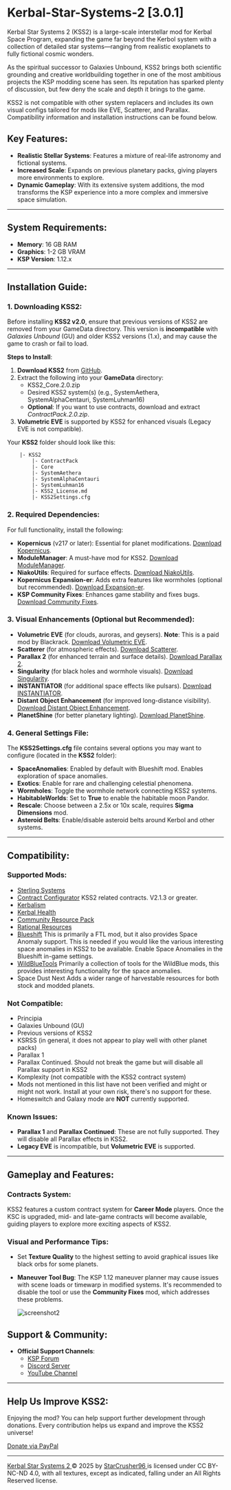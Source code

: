 # Kerbal-Star-Systems-2 [3.0.1]

Kerbal Star Systems 2 (KSS2) is a large-scale interstellar mod for Kerbal Space Program, expanding the game far beyond the Kerbol system with a collection of detailed star systems—ranging from realistic exoplanets to fully fictional cosmic wonders.

As the spiritual successor to Galaxies Unbound, KSS2 brings both scientific grounding and creative worldbuilding together in one of the most ambitious projects the KSP modding scene has seen. Its reputation has sparked plenty of discussion, but few deny the scale and depth it brings to the game.

KSS2 is not compatible with other system replacers and includes its own visual configs tailored for mods like EVE, Scatterer, and Parallax. Compatibility information and installation instructions can be found below.

## Key Features:
- **Realistic Stellar Systems**: Features a mixture of real-life astronomy and fictional systems.
- **Increased Scale**: Expands on previous planetary packs, giving players more environments to explore.
- **Dynamic Gameplay**: With its extensive system additions, the mod transforms the KSP experience into a more complex and immersive space simulation.

---

## System Requirements:
- **Memory**: 16 GB RAM
- **Graphics**: 1-2 GB VRAM
- **KSP Version**: 1.12.x

---
     
## Installation Guide:
### 1. Downloading KSS2:
Before installing **KSS2 v2.0**, ensure that previous versions of KSS2 are removed from your GameData directory. This version is **incompatible** with *Galaxies Unbound* (GU) and older KSS2 versions (1.x), and may cause the game to crash or fail to load.

**Steps to Install**:
1. **Download KSS2** from [GitHub](https://github.com/StarCrusher96/Kerbal-Star-Systems-2/releases).
2. Extract the following into your **GameData** directory:
   - KSS2_Core.2.0.zip
   - Desired KSS2 system(s) (e.g., SystemAethera, SystemAlphaCentauri, SystemLuhman16)
   - **Optional**: If you want to use contracts, download and extract *ContractPack.2.0.zip*.
3. **Volumetric EVE** is supported by KSS2 for enhanced visuals (Legacy EVE is not compatible).

Your **KSS2** folder should look like this:
	
		|- KSS2
			|- ContractPack
			|- Core
			|- SystemAethera
			|- SystemAlphaCentauri
			|- SystemLuhman16
			|- KSS2_License.md
			|- KSS2Settings.cfg


### 2. Required Dependencies:
For full functionality, install the following:
- **Kopernicus** (v217 or later): Essential for planet modifications. [Download Kopernicus](https://github.com/kopernicus/kopernicus/releases).
- **ModuleManager**: A must-have mod for KSS2. [Download ModuleManager](https://github.com/sarbian/ModuleManager).
- **NiakoUtils**: Required for surface effects. [Download NiakoUtils](https://github.com/pkmniako/Kopernicus_VertexMitchellNetravaliHeightMap/releases).
- **Kopernicus Expansion-er**: Adds extra features like wormholes (optional but recommended). [Download Expansion-er](https://github.com/VabienArt/KopernicusExpansion-Continueder/releases).
- **KSP Community Fixes**: Enhances game stability and fixes bugs. [Download Community Fixes](https://github.com/KSPModdingLibs/KSPCommunityFixes/releases).
 
### 3. Visual Enhancements (Optional but Recommended):
- **Volumetric EVE** (for clouds, auroras, and geysers). **Note**: This is a paid mod by Blackrack. [Download Volumetric EVE](https://www.patreon.com/c/blackrack/posts).
- **Scatterer** (for atmospheric effects). [Download Scatterer](https://github.com/LGhassen/Scatterer/releases).
- **Parallax 2** (for enhanced terrain and surface details). [Download Parallax 2](https://forum.kerbalspaceprogram.com/topic/209714-112x-parallax-pbr-terrain-and-surface-objects-202/).
- **Singularity** (for black holes and wormhole visuals). [Download Singularity](https://github.com/LGhassen/Singularity).
- **INSTANTIATOR** (for additional space effects like pulsars). [Download INSTANTIATOR](https://github.com/TheWhiteGuardian/Unofficial_INSTANTIATOR).
- **Distant Object Enhancement** (for improved long-distance visibility). [Download Distant Object Enhancement](https://github.com/net-lisias-ksp/DistantObject).
- **PlanetShine** (for better planetary lighting). [Download PlanetShine](https://forum.kerbalspaceprogram.com/index.php?/topic/173138-112x-planetshine-0266-feb-22-2022/).

### 4. General Settings File:
The **KSS2Settings.cfg** file contains several options you may want to configure (located in the **KSS2** folder):
- **SpaceAnomalies**: Enabled by default with Blueshift mod. Enables exploration of space anomalies.
- **Exotics**: Enable for rare and challenging celestial phenomena.
- **Wormholes**: Toggle the wormhole network connecting KSS2 systems.
- **HabitableWorlds**: Set to **True** to enable the habitable moon Pandor.
- **Rescale**: Choose between a 2.5x or 10x scale, requires **Sigma Dimensions** mod.
- **Asteroid Belts**: Enable/disable asteroid belts around Kerbol and other systems.

---

## Compatibility:

### Supported Mods:
- [Sterling Systems](https://forum.kerbalspaceprogram.com/topic/219609-1125-sterling-systems-v0371-mar-02-2024/)
- [Contract Configurator](https://github.com/KSP-RO/ContractConfigurator) KSS2 related contracts. V2.1.3 or greater.
- [Kerbalism](https://forum.kerbalspaceprogram.com/index.php?/topic/190382-15-110-kerbalism-311/)
- [Kerbal Health](https://forum.kerbalspaceprogram.com/index.php?/topic/155313-18-kerbal-health-163-2022-12-25/)
- [Community Resource Pack](https://github.com/UmbraSpaceIndustries/CommunityResourcePack/releases)
- [Rational Resources](https://forum.kerbalspaceprogram.com/index.php?/topic/184875-rational-resources-142-dec-25-2022/)
- [Blueshift](https://github.com/Angel-125/Blueshift/releases) This is primarily a FTL mod, but it also provides Space Anomaly support. This is needed if you would like the various interesting space anomalies in KSS2 to be available. Enable Space Anomalies in the Blueshift in-game settings.
- [WildBlueTools](https://github.com/Angel-125/WildBlueTools/releases) Primarily a collection of tools for the WildBlue mods, this provides interesting functionality for the space anomalies.
- Space Dust Next Adds a wider range of harvestable resources for both stock and modded planets.

### Not Compatible:
   - Principia
   - Galaxies Unbound (GU)
   - Previous versions of KSS2
   - KSRSS (in general, it does not appear to play well with other planet packs)
   - Parallax 1
   - Parallax Continued. Should not break the game but will disable all Parallax support in KSS2
   - Komplexity (not compatible with the KSS2 contract system)
   - Mods not mentioned in this list have not been verified and might or might not work. Install at your own risk, there's no support for these.
   - Homeswitch and Galaxy mode are **NOT** currently supported.

### Known Issues:
- **Parallax 1** and **Parallax Continued**: These are not fully supported. They will disable all Parallax effects in KSS2.
- **Legacy EVE** is incompatible, but **Volumetric EVE** is supported.

---

## Gameplay and Features:
### Contracts System:
KSS2 features a custom contract system for **Career Mode** players. Once the KSC is upgraded, mid- and late-game contracts will become available, guiding players to explore more exciting aspects of KSS2.


### Visual and Performance Tips:
- Set **Texture Quality** to the highest setting to avoid graphical issues like black orbs for some planets.
- **Maneuver Tool Bug**: The KSP 1.12 maneuver planner may cause issues with scene loads or timewarp in modified systems. It's recommended to disable the tool or use the **Community Fixes** mod, which addresses these problems.
  
  ![screenshot2](https://raw.githubusercontent.com/KSPModdingLibs/KSPCommunityFixes/master/Screenshots/settings.gif)

## Support & Community:
- **Official Support Channels**:
  - [KSP Forum](https://forum.kerbalspaceprogram.com/topic/220876-111x-112x-kerbal-star-systems-2%E2%84%A2-dev)
  - [Discord Server](https://discord.gg/acUttYPXd5)
  - [YouTube Channel](https://www.youtube.com/channel/UCrEUo4-6hNuVxUPEKNv8EcA)

---

## Help Us Improve KSS2:
Enjoying the mod? You can help support further development through donations. Every contribution helps us expand and improve the KSS2 universe!

[Donate via PayPal](https://www.paypal.com/donate/?hosted_button_id=7VBTXAZWDDQ4S)

---

[Kerbal Star Systems 2 ](https://forum.kerbalspaceprogram.com/topic/220876-111x-112x-kerbal-star-systems-2%E2%84%A2-dev)© 2025 by [StarCrusher96 ](https://forum.kerbalspaceprogram.com/profile/148335-starcrusher96/)is licensed under CC BY-NC-ND 4.0, with all textures, except as indicated, falling under an All Rights Reserved license.


